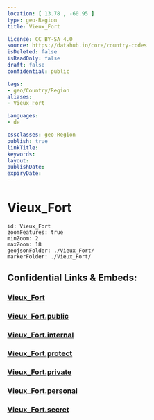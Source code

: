 ```yaml
---
location: [ 13.78 , -60.95 ] 
type: geo-Region
title: Vieux_Fort

license: CC BY-SA 4.0
source: https://datahub.io/core/country-codes
isDeleted: false
isReadOnly: false
draft: false
confidential: public

tags:
- geo/Country/Region
aliases:
- Vieux_Fort

Languages:
- de

cssclasses: geo-Region
publish: true
linkTitle: 
keywords: 
layout: 
publishDate: 
expiryDate: 
---
```


# Vieux_Fort

```leaflet
id: Vieux_Fort
zoomFeatures: true 
minZoom: 2 
maxZoom: 18
geojsonFolder: ./Vieux_Fort/
markerFolder: ./Vieux_Fort/
```


## Confidential Links & Embeds: 

### [Vieux_Fort](/_Standards/Earth/Continent/America~Caribbean/Saint_Lucia/Districts~Saint_Lucia/Vieux_Fort.md) 

### [Vieux_Fort.public](/_public/Earth/Continent/America~Caribbean/Saint_Lucia/Districts~Saint_Lucia/Vieux_Fort.public.md) 

### [Vieux_Fort.internal](/_internal/Earth/Continent/America~Caribbean/Saint_Lucia/Districts~Saint_Lucia/Vieux_Fort.internal.md) 

### [Vieux_Fort.protect](/_protect/Earth/Continent/America~Caribbean/Saint_Lucia/Districts~Saint_Lucia/Vieux_Fort.protect.md) 

### [Vieux_Fort.private](/_private/Earth/Continent/America~Caribbean/Saint_Lucia/Districts~Saint_Lucia/Vieux_Fort.private.md) 

### [Vieux_Fort.personal](/_personal/Earth/Continent/America~Caribbean/Saint_Lucia/Districts~Saint_Lucia/Vieux_Fort.personal.md) 

### [Vieux_Fort.secret](/_secret/Earth/Continent/America~Caribbean/Saint_Lucia/Districts~Saint_Lucia/Vieux_Fort.secret.md)


